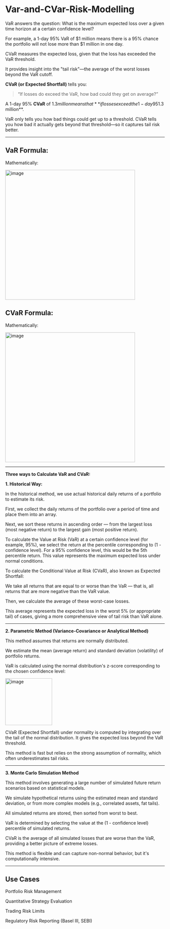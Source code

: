 #  Var-and-CVar-Risk-Modelling


VaR answers the question: What is the maximum expected loss over a given time horizon at a certain confidence level?

For example, a 1-day 95% VaR of $1 million means there is a 95% chance the portfolio will not lose more than $1 million in one day.

CVaR measures the expected loss, given that the loss has exceeded the VaR threshold. 

It provides insight into the "tail risk"—the average of the worst losses beyond the VaR cutoff.

**CVaR (or Expected Shortfall)** tells you:

> “If losses do exceed the VaR, how bad could they get on average?”


A 1-day 95% **CVaR** of $1.3 million means that **if losses exceed the 1-day 95% VaR**, the **average loss** would be **$1.3 million**.


VaR only tells you how bad things could get up to a threshold. CVaR tells you how bad it actually gets beyond that threshold—so it captures tail risk better.

--------


VaR Formula:
----
Mathematically:

<img width="410" alt="image" src="https://github.com/user-attachments/assets/d179613b-066b-4475-810c-cff2864fb8e6" />



CVaR Formula:
------
Mathematically:

<img width="410" alt="image" src="https://github.com/user-attachments/assets/2227b44c-9f56-4061-9dea-b3751f904b6a" />




-------
**Three ways to Calculate VaR and CVaR:**

**1. Historical Way:**


In the historical method, we use actual historical daily returns of a portfolio to estimate its risk.

First, we collect the daily returns of the portfolio over a period of time and place them into an array.

Next, we sort these returns in ascending order — from the largest loss (most negative return) to the largest gain (most positive return).

To calculate the Value at Risk (VaR) at a certain confidence level (for example, 95%), we select the return at the percentile corresponding to (1 - confidence level).
For a 95% confidence level, this would be the 5th percentile return. This value represents the maximum expected loss under normal conditions.

To calculate the Conditional Value at Risk (CVaR), also known as Expected Shortfall:

We take all returns that are equal to or worse than the VaR — that is, all returns that are more negative than the VaR value.

Then, we calculate the average of these worst-case losses.

This average represents the expected loss in the worst 5% (or appropriate tail) of cases, giving a more comprehensive view of tail risk than VaR alone.

--------

**2. Parametric Method (Variance-Covariance or Analytical Method)**

This method assumes that returns are normally distributed.

We estimate the mean (average return) and standard deviation (volatility) of portfolio returns.

VaR is calculated using the normal distribution's z-score corresponding to the chosen confidence level:

<img width="148" alt="image" src="https://github.com/user-attachments/assets/229575ae-6700-4cf0-80b2-ab16574f8254" />

CVaR (Expected Shortfall) under normality is computed by integrating over the tail of the normal distribution. It gives the expected loss beyond the VaR threshold.

This method is fast but relies on the strong assumption of normality, which often underestimates tail risks.

-------

**3. Monte Carlo Simulation Method**

This method involves generating a large number of simulated future return scenarios based on statistical models.

We simulate hypothetical returns using the estimated mean and standard deviation, or from more complex models (e.g., correlated assets, fat tails).

All simulated returns are stored, then sorted from worst to best.

VaR is determined by selecting the value at the (1 - confidence level) percentile of simulated returns.

CVaR is the average of all simulated losses that are worse than the VaR, providing a better picture of extreme losses.

This method is flexible and can capture non-normal behavior, but it's computationally intensive.




---------
Use Cases
-------
  Portfolio Risk Management
  
  Quantitative Strategy Evaluation
  
  Trading Risk Limits
  
  Regulatory Risk Reporting (Basel III, SEBI)
  
